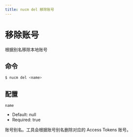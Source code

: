 ```yaml
---
title: nucm del 移除账号
---
```


# 移除账号

根据别名移除本地账号

## 命令

```bash
$ nucm del <name>
```

## 配置

`name`

- Default: null
- Required: true

账号别名。工具会根据账号别名删除对应的 Access Tokens 账号。
